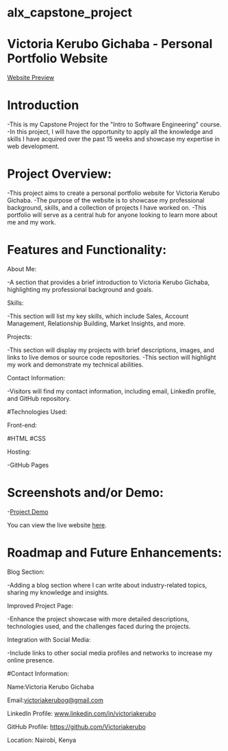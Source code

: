 # alx_capstone_project

# Victoria Kerubo Gichaba - Personal Portfolio Website

[Website Preview](link-to-website-image.png)

# Introduction

-This is my Capstone Project for the "Intro to Software Engineering" course.
-In this project, I will have the opportunity to apply all the knowledge and skills I have acquired over the past 15 weeks and showcase my expertise in web development. 

# Project Overview:

-This project aims to create a personal portfolio website for Victoria Kerubo Gichaba. 
-The purpose of the website is to showcase my professional background, skills, and a collection of projects I have worked on. 
-This portfolio will serve as a central hub for anyone looking to learn more about me and my work.

# Features and Functionality:

About Me:

-A section that provides a brief introduction to Victoria Kerubo Gichaba, highlighting my professional background and goals.

Skills:

-This section will list my key skills, which include Sales, Account Management, Relationship Building, Market Insights, and more.

Projects:

-This section will display my projects with brief descriptions, images, and links to live demos or source code repositories. 
-This section will highlight my work and demonstrate my technical abilities.

Contact Information:

-Visitors will find my contact information, including email, LinkedIn profile, and GitHub repository.

#Technologies Used:

Front-end:

#HTML 
#CSS

Hosting:

-GitHub Pages

# Screenshots and/or Demo:

-[Project Demo](link-to-project-demo.png)

You can view the live website [here](link-to-live-website).

# Roadmap and Future Enhancements:

Blog Section:

-Adding a blog section where I can write about industry-related topics, sharing my knowledge and insights.

Improved Project Page:

-Enhance the project showcase with more detailed descriptions, technologies used, and the challenges faced during the projects.

Integration with Social Media:

-Include links to other social media profiles and networks to increase my online presence.

#Contact Information:

Name:Victoria Kerubo Gichaba

Email:victoriakerubog@gmail.com

LinkedIn Profile: www.linkedin.com/in/victoriakerubo

GitHub Profile: https://github.com/Victoriakerubo

Location: Nairobi, Kenya

